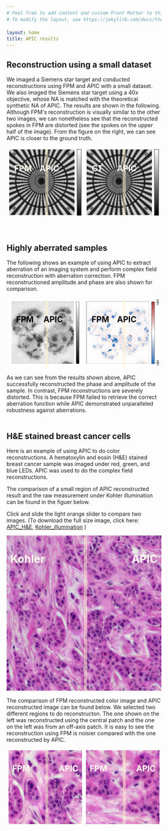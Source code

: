 ```yaml
---
# Feel free to add content and custom Front Matter to this file.
# To modify the layout, see https://jekyllrb.com/docs/themes/#overriding-theme-defaults

layout: home
title: APIC results
---
```



<style>
  
    .container {
        position: relative;
    }
    .resizer {
        background: #fff2d183;
        cursor: ew-resize;
        height: 100%;
        left: 50%;
        position: absolute;
        top: 0;
        width: 8px;
        @media (max-width: 600px){
            width: 12px;
        }
        @media (max-width: 800px){
            width: 10px;
        }
    }
    .modified-image {
        background-position: top left;
        background-repeat: no-repeat;
        background-size: auto 100%;
        height: 100%;
        left: 0;
        position: absolute;
        top: 0;
        width: 50%;
    }
    .container before {
      position: absolute;
      left: 10px;
      top: 5px;
    }
    .container after {
      position: absolute;
      right: 10px;
      top: 5px;
    }
    .container beforeNew {
      position: absolute;
      left: 15px;
      top: 10px;
    }
    .container afterNew {
      position: absolute;
      right: 50px;
      top: 10px;
    }
    .container afterNewPhase {
      position: absolute;
      right: 60px;
      top: 10px;
    }
          
</style>

<style>
* {
  box-sizing: border-box;
}

.column {
  float: left;
  width: 50%;
  padding: 5px;
}

/* Clearfix (clear floats) */
.row::after {
  content: "";
  clear: both;
  display: table;
}

.div{
float: left;
width: 300px;
}
</style>

## Reconstruction using a small dataset
We imaged a Siemens star target and conducted reconstructions using FPM and APIC with a small dataset. We also imaged the Siemens star target using a 40x objective, whose NA is matched with the theoretical synthetic NA of APIC. The results are shown in the following. Although FPM's reconstruction is visually similar to the other two images, we can nonetheless see that the reconstructed spokes in FPM are distorted (see the spokes on the upper half of the image). From the figure on the right, we can see APIC is closer to the ground truth.
<div class="row">
  <div class="column">
    <div class="container">
      <div class="modified-image" style="background-image: url('img/Siemens_smallDataset_FPM.jpg')"></div>
      <div class="resizer" id="dragMe1"></div>
      <img src="img/Siemens_smallDataset_APIC.jpg">
      <beforeNew><h2 style="color:floralwhite;">FPM</h2></beforeNew>
      <afterNewPhase><h2 style="color:floralwhite;">APIC</h2></afterNewPhase>
    </div>
  </div>
  <div class="column">
    <div class="container">
      <div class="modified-image" style="background-image: url('img/Siemens_smallDataset_GT.jpg')"></div>
      <div class="resizer" id="dragMe2"></div>
      <img src="img/Siemens_smallDataset_APIC.jpg">
      <beforeNew><h2 style="color:floralwhite;">GT</h2></beforeNew>
      <afterNewPhase><h2 style="color:floralwhite;">APIC</h2></afterNewPhase>
    </div>
  </div>
</div>
<br/> <br/>

## Highly aberrated samples

The following shows an example of using APIC to extract aberration of an imaging system and perform complex field reconstruction with aberration correction. FPM reconstructioned amplitude and phase are also shown for comparison.

<div class="row">
  <div class="column">
    <div class="container">
      <div class="modified-image" style="background-image: url('img/Thyroid_amp_FPM.jpg')"></div>
      <div class="resizer" id="dragMe3"></div>
      <img src="img/Thyroid_amp_APIC.jpg">
      <beforeNew><h2 style="color:black;">&nbsp;FPM</h2></beforeNew>
      <afterNew><h2 style="color:black;">APIC</h2></afterNew>
    </div>
  </div>
  <div class="column">
    <div class="container">
      <div class="modified-image" style="background-image: url('img/Thyroid_phase_FPM_pi_2.jpg')"></div>
      <div class="resizer" id="dragMe4"></div>
      <img src="img/Thyroid_phase_APIC_pi_2.jpg">
      <beforeNew><h2 style="color:black;">FPM</h2></beforeNew>
      <afterNewPhase><h2 style="color:black;">APIC</h2></afterNewPhase>
    </div>
  </div>
</div>

As we can see from the results shown above, APIC successfully reconstructed the phase and amplitude of the sample. In contrast, FPM reconstructions are severely distorted. This is because FPM failed to retrieve the correct aberration function while APIC demonstrated unparalleled robustness against aberrations.
<br/> <br/>

## H&E stained breast cancer cells 

Here is an example of using APIC to do color reconstructions. A hematoxylin and eosin (H&E) stained breast cancer sample was imaged under red, green, and blue LEDs. APIC was used to do the complex field reconstructions. 

The comparison of a small region of APIC reconstructed result and the raw measurement under Kohler illumination can be found in the figuer below.


Click and slide the light orange slider to compare two images. (To download the full size image, click here:
<a href="img/APIC_amp_256wb.jpeg">APIC_H&E</a>, 
<a href="img/Kohler_amp_wb.jpeg">Kohler_illumination</a> )

<div class="container">
      <div class="modified-image" style="background-image: url('img/Kohler_amp_wb_crop.jpeg')"></div>
      <div class="resizer" id="dragMe5"></div>
      <img src="img/APIC_amp_256wb_crop.jpeg">
      <before><h1 style="color:floralwhite;">Kohler</h1></before>
      <after><h1 style="color:floralwhite;">APIC</h1></after>
</div>

The comparison of FPM reconstructed color image and APIC reconstructed image can be found below. We selected two different regions to do reconstructon. The one shown on the left was reconstructed using the central patch and the one on the left was from an off-axis patch. It is easy to see the reconstruction using FPM is noisier compared with the one reconstructed by APIC.

<div class="row">
  <div class="column">
    <div class="container">
      <div class="modified-image" style="background-image: url('img/FPM_RGB_compare_central.jpg')"></div>
      <div class="resizer" id="dragMe6"></div>
      <img src="img/APIC_RGB_compare_central.jpg">
      <before><h2 style="color:floralwhite;">FPM</h2></before>
      <after><h2 style="color:floralwhite;">APIC</h2></after>
    </div>
  </div>
  <div class="column">
    <div class="container">
      <div class="modified-image" style="background-image: url('img/FPM_RGB_compare.jpg')"></div>
      <div class="resizer" id="dragMe7"></div>
      <img src="img/APIC_RGB_compare.jpg">
      <before><h2 style="color:floralwhite;">FPM</h2></before>
      <after><h2 style="color:floralwhite;">APIC</h2></after>
    </div>
  </div>
</div>


<script>
      document.addEventListener('DOMContentLoaded', function () {
        // Query the element
        var i ;
        currentResizer = document.getElementsByClassName("resizer")
        
        for (i = 0; i < currentResizer.length; i++){
            compareIm(currentResizer[i])
        }
      
        function compareIm(resizer) {
        const leftSide = resizer.previousElementSibling;
        const rightSide = resizer.nextElementSibling;
  
        // The current position of mouse
        let x = 0;
        let y = 0;
        let leftWidth = 0;
  
        // Handle the mousedown event
        // that's triggered when user drags the resizer
        const mouseDownHandler = function (e) {
            // Get the current mouse position
            x = e.clientX;
            y = e.clientY;
            leftWidth = leftSide.getBoundingClientRect().width;
  
            // Attach the listeners to `document`
            document.addEventListener('mousemove', mouseMoveHandler);
            document.addEventListener('mouseup', mouseUpHandler);
        };

        const touchStartHandler = function (e) {
            // Get the current touch position
            x = e.touches[0].clientX;
            y = e.touches[0].clientY;
            leftWidth = leftSide.getBoundingClientRect().width;
  
            // Attach the listeners to `document`
            document.addEventListener('touchmove', touchMoveHandler);
            document.addEventListener('touchend', touchEndHandler);
        };
  
        const mouseMoveHandler = function (e) {
            // How far the mouse has been moved
            const dx = e.clientX - x;
            const dy = e.clientY - y;
  
            let newLeftWidth = ((leftWidth + dx) * 100) / resizer.parentNode.getBoundingClientRect().width;
            newLeftWidth = Math.max(newLeftWidth, 0);
            newLeftWidth = Math.min(newLeftWidth, 100);
  
            leftSide.style.width = `${newLeftWidth}%`;
            resizer.style.left = `${newLeftWidth}%`;
  
            resizer.style.cursor = 'col-resize';
            resizer.parentNode.style.cursor = 'col-resize';
  
            leftSide.style.userSelect = 'none';
            leftSide.style.pointerEvents = 'none';
  
            rightSide.style.userSelect = 'none';
            rightSide.style.pointerEvents = 'none';
        };

        const touchMoveHandler = function (e) {
            // How far the mouse has been moved
            const dx = e.changedTouches[0].clientX - x;
            const dy = e.changedTouches[0].clientY - y;
  
            let newLeftWidth = ((leftWidth + dx) * 100) / resizer.parentNode.getBoundingClientRect().width;
            newLeftWidth = Math.max(newLeftWidth, 0);
            newLeftWidth = Math.min(newLeftWidth, 100);
  
            leftSide.style.width = `${newLeftWidth}%`;
            resizer.style.left = `${newLeftWidth}%`;
  
            resizer.style.cursor = 'col-resize';
            resizer.parentNode.style.cursor = 'col-resize';
  
            leftSide.style.userSelect = 'none';
            leftSide.style.pointerEvents = 'none';
  
            rightSide.style.userSelect = 'none';
            rightSide.style.pointerEvents = 'none';
        };
  
        const mouseUpHandler = function () {
            resizer.style.removeProperty('cursor');
            resizer.parentNode.style.removeProperty('cursor');
  
            leftSide.style.removeProperty('user-select');
            leftSide.style.removeProperty('pointer-events');
  
            rightSide.style.removeProperty('user-select');
            rightSide.style.removeProperty('pointer-events');
  
            // Remove the handlers of `mousemove` and `mouseup`
            document.removeEventListener('mousemove', mouseMoveHandler);
            document.removeEventListener('mouseup', mouseUpHandler);
        };

        const touchEndHandler = function () {
            resizer.style.removeProperty('cursor');
            resizer.parentNode.style.removeProperty('cursor');
  
            leftSide.style.removeProperty('user-select');
            leftSide.style.removeProperty('pointer-events');
  
            rightSide.style.removeProperty('user-select');
            rightSide.style.removeProperty('pointer-events');
  
            // Remove the handlers of `touchmove` and `touchend`
            document.removeEventListener('touchmove', touchMoveHandler);
            document.removeEventListener('touchend', touchEndHandler);
        };
  
        // Attach the handler
        resizer.addEventListener('mousedown', mouseDownHandler);
        resizer.addEventListener('touchstart', touchStartHandler);
    }});
</script>

